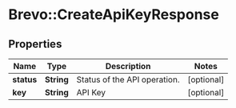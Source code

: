 # Brevo::CreateApiKeyResponse

## Properties
Name | Type | Description | Notes
------------ | ------------- | ------------- | -------------
**status** | **String** | Status of the API operation. | [optional] 
**key** | **String** | API Key | [optional] 


